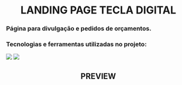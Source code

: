<h1 align="center">LANDING PAGE TECLA DIGITAL</h1>
<h3>Página para divulgação e pedidos de orçamentos. </h3>
<h3>Tecnologias e ferramentas utilizadas no projeto:</h3>
<img src="https://img.shields.io/badge/HTML5-E34F26.svg?style=for-the-badge&logo=HTML5&logoColor=white"/> 
<img src="https://img.shields.io/badge/CSS-663399.svg?style=for-the-badge&logo=CSS&logoColor=white"/> 
<h2 align="center">PREVIEW</h2>
<img>
